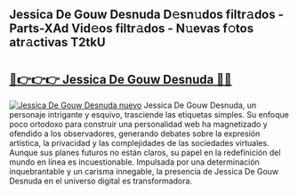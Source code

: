 ## Jessica De Gouw Desnuda D𝚎sn𝚞dos filtr𝚊dos - Parts-XAd Vid𝚎os filtr𝚊dos - N𝚞evas f𝚘tos atr𝚊ctivas T2tkU

# <h2><a href="http://mb2pqna.tromn.icu/?c=Jessica+De+Gouw+Desnuda">🔗👉👉👉 Jessica De Gouw Desnuda 🔗🔗</a></h2>

[![Jessica De Gouw Desnuda nuevo](https://i.imgur.com/pEAQMta.gif)](http://mb2pqna.tromn.icu/?c=Jessica+De+Gouw+Desnuda)
Jessica De Gouw Desnuda, un personaje intrigante y esquivo, trasciende las etiquetas simples. Su enfoque poco ortodoxo para construir una personalidad web ha magnetizado y ofendido a los observadores, generando debates sobre la expresión artística, la privacidad y las complejidades de las sociedades virtuales. Aunque sus planes futuros no están claros, su papel en la redefinición del mundo en línea es incuestionable. Impulsada por una determinación inquebrantable y un carisma innegable, la presencia de Jessica De Gouw Desnuda en el universo digital es transformadora.

